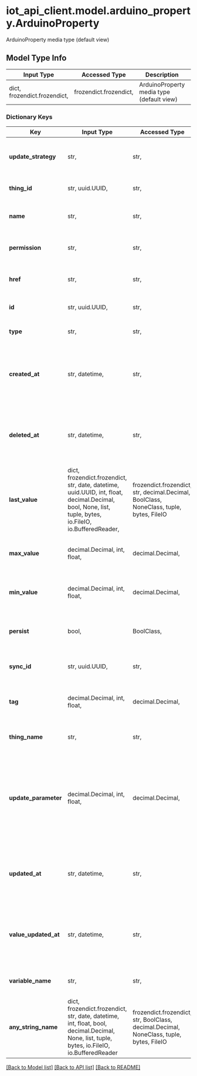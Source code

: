 # iot_api_client.model.arduino_property.ArduinoProperty

ArduinoProperty media type (default view)

## Model Type Info
Input Type | Accessed Type | Description | Notes
------------ | ------------- | ------------- | -------------
dict, frozendict.frozendict,  | frozendict.frozendict,  | ArduinoProperty media type (default view) | 

### Dictionary Keys
Key | Input Type | Accessed Type | Description | Notes
------------ | ------------- | ------------- | ------------- | -------------
**update_strategy** | str,  | str,  | The update strategy for the property value | 
**thing_id** | str, uuid.UUID,  | str,  | The id of the thing | value must be a uuid
**name** | str,  | str,  | The friendly name of the property | 
**permission** | str,  | str,  | The permission of the property | 
**href** | str,  | str,  | The api reference of this property | 
**id** | str, uuid.UUID,  | str,  | The id of the property | value must be a uuid
**type** | str,  | str,  | The type of the property | 
**created_at** | str, datetime,  | str,  | Creation date of the property | [optional] value must conform to RFC-3339 date-time
**deleted_at** | str, datetime,  | str,  | Delete date of the property | [optional] value must conform to RFC-3339 date-time
**last_value** | dict, frozendict.frozendict, str, date, datetime, uuid.UUID, int, float, decimal.Decimal, bool, None, list, tuple, bytes, io.FileIO, io.BufferedReader,  | frozendict.frozendict, str, decimal.Decimal, BoolClass, NoneClass, tuple, bytes, FileIO | Last value of this property | [optional] 
**max_value** | decimal.Decimal, int, float,  | decimal.Decimal,  | Maximum value of this property | [optional] value must be a 64 bit float
**min_value** | decimal.Decimal, int, float,  | decimal.Decimal,  | Minimum value of this property | [optional] value must be a 64 bit float
**persist** | bool,  | BoolClass,  | If true, data will persist into a timeseries database | [optional] 
**sync_id** | str, uuid.UUID,  | str,  | The id of the sync pool | [optional] value must be a uuid
**tag** | decimal.Decimal, int, float,  | decimal.Decimal,  | The integer id of the property | [optional] value must be a 64 bit float
**thing_name** | str,  | str,  | The name of the associated thing | [optional] 
**update_parameter** | decimal.Decimal, int, float,  | decimal.Decimal,  | The update frequency in seconds, or the amount of the property has to change in order to trigger an update | [optional] value must be a 64 bit float
**updated_at** | str, datetime,  | str,  | Update date of the property | [optional] value must conform to RFC-3339 date-time
**value_updated_at** | str, datetime,  | str,  | Last update timestamp of this property | [optional] value must conform to RFC-3339 date-time
**variable_name** | str,  | str,  | The sketch variable name of the property | [optional] 
**any_string_name** | dict, frozendict.frozendict, str, date, datetime, int, float, bool, decimal.Decimal, None, list, tuple, bytes, io.FileIO, io.BufferedReader | frozendict.frozendict, str, BoolClass, decimal.Decimal, NoneClass, tuple, bytes, FileIO | any string name can be used but the value must be the correct type | [optional]

[[Back to Model list]](../../README.md#documentation-for-models) [[Back to API list]](../../README.md#documentation-for-api-endpoints) [[Back to README]](../../README.md)

